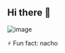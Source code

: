 ## Hi there 👋

![image](https://github.com/user-attachments/assets/99ec874d-e55d-4ef9-b429-20636fc7142e)


⚡ Fun fact: nacho
<!--
**gonblanca/gonblanca** is a ✨ _special_ ✨ repository because its `README.md` (this file) appears on your GitHub profile.

Here are some ideas to get you started:

- 🔭 I’m currently working on ...
- 🌱 I’m currently learning ...
- 👯 I’m looking to collaborate on ...
- 🤔 I’m looking for help with ...
- 💬 Ask me about ...
- 📫 How to reach me: ...
- 😄 Pronouns: ...
 ⚡ Fun fact: nachete
-->
